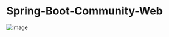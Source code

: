 # Spring-Boot-Community-Web
![image](https://user-images.githubusercontent.com/76935092/126103876-64f8a225-f6a2-463a-9fa7-65cf3f3c7a7c.png)

